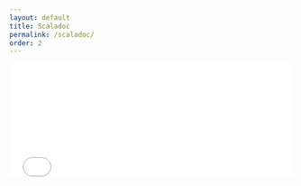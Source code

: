 ```yaml
---
layout: default
title: Scaladoc
permalink: /scaladoc/
order: 2
---
```


<iframe src="../scaladoc_src/index.html" onload='javascript:(function(o){o.style.height=o.contentWindow.document.body.scrollHeight+"px";}(this));' style="height:200px;width:100%;border:none;overflow:hidden;"></iframe>
